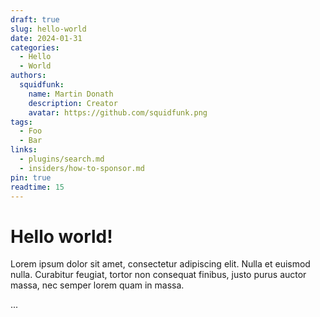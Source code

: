 ```yaml
---
draft: true 
slug: hello-world
date: 2024-01-31 
categories:
  - Hello
  - World
authors:
  squidfunk:
    name: Martin Donath
    description: Creator
    avatar: https://github.com/squidfunk.png
tags:
  - Foo
  - Bar
links:
  - plugins/search.md
  - insiders/how-to-sponsor.md
pin: true
readtime: 15
---
```


# Hello world!
Lorem ipsum dolor sit amet, consectetur adipiscing elit. Nulla et euismod
nulla. Curabitur feugiat, tortor non consequat finibus, justo purus auctor
massa, nec semper lorem quam in massa.

<!-- more -->
...